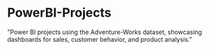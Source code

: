 # PowerBI-Projects
"Power BI projects using the Adventure-Works dataset, showcasing dashboards for sales, customer behavior, and product analysis."
